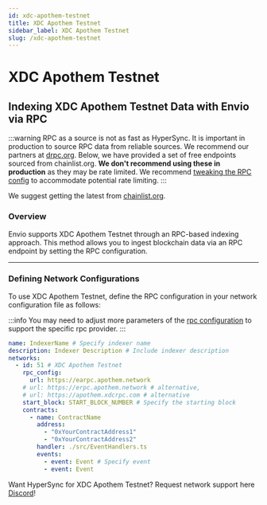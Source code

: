 ```yaml
---
id: xdc-apothem-testnet
title: XDC Apothem Testnet
sidebar_label: XDC Apothem Testnet
slug: /xdc-apothem-testnet
---
```


# XDC Apothem Testnet

## Indexing XDC Apothem Testnet Data with Envio via RPC

:::warning
RPC as a source is not as fast as HyperSync. It is important in production to source RPC data from reliable sources. We recommend our partners at [drpc.org](https://drpc.org). Below, we have provided a set of free endpoints sourced from chainlist.org. **We don't recommend using these in production** as they may be rate limited. We recommend [tweaking the RPC config](./rpc-sync) to accommodate potential rate limiting.
:::

We suggest getting the latest from [chainlist.org](https://chainlist.org).

### Overview

Envio supports XDC Apothem Testnet through an RPC-based indexing approach. This method allows you to ingest blockchain data via an RPC endpoint by setting the RPC configuration.

---

### Defining Network Configurations

To use XDC Apothem Testnet, define the RPC configuration in your network configuration file as follows:

:::info
You may need to adjust more parameters of the [rpc configuration](./rpc-sync) to support the specific rpc provider. 
:::

```yaml
name: IndexerName # Specify indexer name
description: Indexer Description # Include indexer description
networks:
  - id: 51 # XDC Apothem Testnet
    rpc_config:
      url: https://earpc.apothem.network 
    # url: https://erpc.apothem.network # alternative,
    # url: https://apothem.xdcrpc.com # alternative
    start_block: START_BLOCK_NUMBER # Specify the starting block
    contracts:
      - name: ContractName
        address:
          - "0xYourContractAddress1"
          - "0xYourContractAddress2"
        handler: ./src/EventHandlers.ts
        events:
          - event: Event # Specify event
          - event: Event
```

Want HyperSync for XDC Apothem Testnet? Request network support here [Discord](https://discord.gg/fztEvj79m3)!
